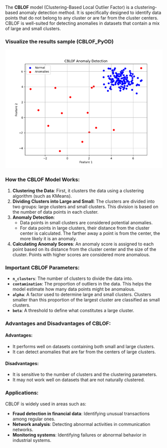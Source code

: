 The **CBLOF** model (Clustering-Based Local Outlier Factor) is a clustering-based anomaly detection method. It is specifically designed to identify data points that do not belong to any cluster or are far from the cluster centers. CBLOF is well-suited for detecting anomalies in datasets that contain a mix of large and small clusters.
### Visualize the results sample (CBLOF_PyOD)
<img src='Figure_1.png'>

### How the CBLOF Model Works:
1. **Clustering the Data**: First, it clusters the data using a clustering algorithm (such as KMeans).
2. **Dividing Clusters into Large and Small**: The clusters are divided into two groups: large clusters and small clusters. This division is based on the number of data points in each cluster.
3. **Anomaly Detection**:
   - Data points in small clusters are considered potential anomalies.
   - For data points in large clusters, their distance from the cluster center is calculated. The farther away a point is from the center, the more likely it is an anomaly.
4. **Calculating Anomaly Scores**: An anomaly score is assigned to each point based on its distance from the cluster center and the size of the cluster. Points with higher scores are considered more anomalous.

### Important CBLOF Parameters:
- **`n_clusters`**: The number of clusters to divide the data into.
- **`contamination`**: The proportion of outliers in the data. This helps the model estimate how many data points might be anomalous.
- **`alpha`**: A factor used to determine large and small clusters. Clusters smaller than this proportion of the largest cluster are classified as small clusters.
- **`beta`**: A threshold to define what constitutes a large cluster.

### Advantages and Disadvantages of CBLOF:
#### Advantages:
- It performs well on datasets containing both small and large clusters.
- It can detect anomalies that are far from the centers of large clusters.

#### Disadvantages:
- It is sensitive to the number of clusters and the clustering parameters.
- It may not work well on datasets that are not naturally clustered.

### Applications:
CBLOF is widely used in areas such as:
- **Fraud detection in financial data**: Identifying unusual transactions among regular ones.
- **Network analysis**: Detecting abnormal activities in communication networks.
- **Monitoring systems**: Identifying failures or abnormal behavior in industrial systems.

